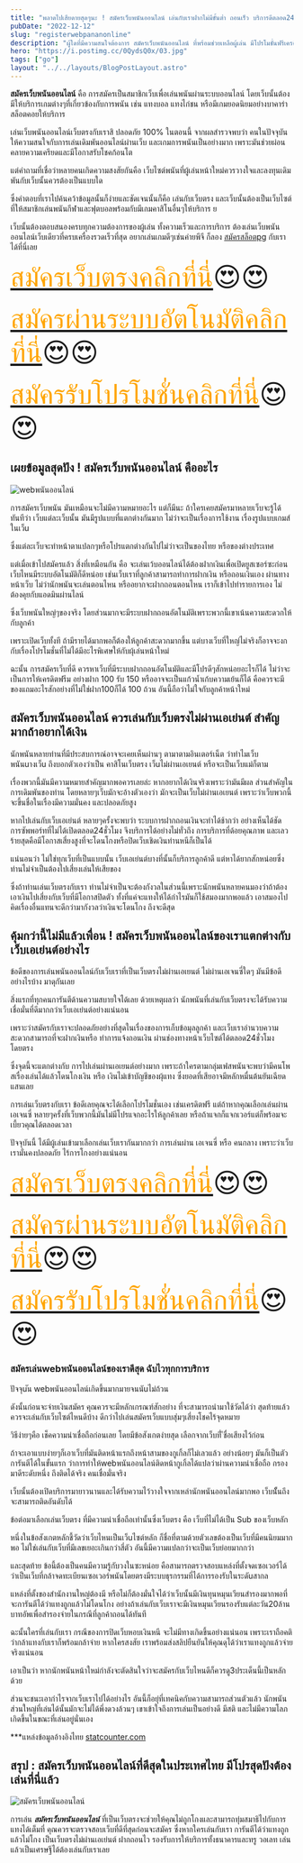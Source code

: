 ```yaml
---
title: "พลาดไปเสียดายสุดๆนะ ! สมัครเว็บพนันออนไลน์ เล่นกับเราฝากไม่มีขั้นต่ำ ถอนเร็ว บริการดีตลอด24ชั่วโมง "
pubDate: "2022-12-12"
slug: "registerwebpananonline"
description: "ผู้ใดที่มีความสนใจต้องการ สมัครเว็บพนันออนไลน์ ที่พร้อมช่วยเหลือผู้เล่น มีโปรโมชั่นฟรีเครดิต แทงถูกไม่มีโกงปิดเว็บ เป็นมิตรพร้อมช่วยดุจครอบครัวต้องที่นี่"
hero: "https://i.postimg.cc/0QydsQ0x/03.jpg"
tags: ["go"]
layout: "../../layouts/BlogPostLayout.astro"
---
```






**สมัครเว็บพนันออนไลน์** คือ การสมัครเป็นสมาชิกเว็บเพื่อเล่นพนันผ่านระบบออนไลน์ โดยเว็บนั้นต้องมีให้บริการเกมต่างๆที่เกี่ยวข้องกับการพนัน เช่น แทงบอล แทงไก่ชน หรือมีเกมยอดนิยมอย่างบาคาร่า สล็อตคอยให้บริการ

เล่นเว็บพนันออนไลน์เว็บตรงกับเราสิ ปลอดภัย 100% ในตอนนี้ จากผลสำรวจพบว่า คนในปัจจุบันให้ความสนใจกับการเล่นเดิมพันออนไลน์ผ่านเว็บ และเกมการพนันเป็นอย่างมาก เพราะมันช่วยผ่อนคลายความเครียดและมีโอกาสรับโชคก้อนโต

แต่คำถามที่เชื่อว่าหลายคนเกิดความสงสัยกันคือ เว็บไซต์พนันที่ผู้เล่นหน้าใหม่ควรวางใจและลงทุนเดิมพันกับเว็บนั้นควรต้องเป็นแบบใด 

ซึ่งคำตอบที่เราไปค้นคว้าข้อมูลนั้นก็ง่ายและชัดเจนนั้นก็คือ เล่นกับเว็บตรง และเว็บนั้นต้องเป็นเว็บไซต์ที่ให้สมาชิกเล่นพนันกีฬาและฟุตบอลพร้อมกับมีเกมคาสิโนอื่นๆให้บริการ ย 

เว็บนั้นต้องตอบสนองครบทุกความต้องการของผู้เล่น ทั้งความเร็วและการบริการ ต้องเล่นเว็บพนันออนไลน์เว็บเดียวที่ครบเครื่องรวดเร็วที่สุด อยากเล่นเกมดีๆเช่นค่ายพีจี ก็ลอง [สมัครสล็อตpg](registerpg) กับเราได้ที่นี่เลย

<font size= "8">[<span style="color:orange">สมัครเว็บตรงคลิกที่นี่</span>](https://nazavip.com/26174/t41626o2r59456244323y2m2l464p4)😍😍</font>

<font size= "8">[<span style="color:orange">สมัครผ่านระบบอัตโนมัติคลิกที่นี่</span>](https://nazavip.com/26174/t41626o2r59456244323y2m2l464p4)😍😍</font>

<font size= "8">[<span style="color:orange">สมัครรับโปรโมชั่นคลิกที่นี</span>่](https://nazavip.com/26174/t41626o2r59456244323y2m2l464p4)😍😍</font>



## เผยข้อมูลสุดปัง ! สมัครเว็บพนันออนไลน์ คืออะไร




![webพนันออนไลน์](https://i.postimg.cc/zXVthdW5/02.jpg)

 การสมัครเว็บพนัน มันเหมือนจะไม่มีความหมายอะไร แต่ก็มีนะ ถ้าใครเคยสมัครมาหลายเว็บจะรู้ได้ทันทีว่า  เว็บแต่ละเว็บนั้น มันมีรูปแบบที่แตกต่างกันมาก ไม่ว่าจะเป็นเรื่องการใช้งาน เรื่องรูปแบบเกมส์ในเว็u

 ซึ่งแต่ละเว็บจะทำหน้าตาแปลกๆหรือโปรแตกต่างกันไปไม่ว่าจะเป็นของไทย หรือของต่างประเทศ

แต่เมื่อเข้าไปสมัครแล้ว สิ่งที่เหมือนกัน คือ จะเล่นเว้บออนไลน์ได้ต้องฝากเงินเพื่อเปิดยูสเซอร์ซะก่อน เว็บไหนมีระบบอัตโนมัติก็ดีหน่อย เช่นเว็บเราที่ลูกค้าสามารถทำการฝากเงิน หรือถอนเงินเอง ผ่านทางหน้าเว็บ ไม่ว่านักพนันจะเล่นตอนไหน หรืออยากจะฝากถอนตอนไหน เราก็เข้าไปทำรายการเอง ไม่ต้องคุยกับแอดมินผ่านไลน์

ซึ่งเว็บพนันใหญ่ๆของจริง โดยส่วนมากจะมีระบบฝากถอนอัตโนมัติเพราะพวกนี้เขาเน้นความสะดวกให้กับลูกค้า

 เพราะเปิดเว็บทั้งที ถ้ามีรายได้มากพอก็ต้องให้ลูกค้าสะดวกมากขึ้น แต่บางเว็บที่ใหญ่ไม่จริงก็อาจจะงกกับเรื่องโปรโมชั่นที่ไม่ได้มีอะไรพิเศษให้กับผุ้เล่นหน้าใหม่

ฉะนั้น การสมัครเว็บที่ดี ควรหาเว็บที่มีระบบฝากถอนอัตโนมัติและมีโปรดีๆสักหน่อยอะไรก็ได้ ไม่ว่าจะเป็นการให้เครดิตฟรีม อย่างฝาก 100 รับ 150  หรืออาจจะเป็นแก้วน้ำเก้บความเย้นก็ได้ คือควรจะมีของแถมอะไรสักอย่างที่ไม่ใช่ฝาก100ก็ได้ 100 ถ้วน อันนี้ถือว่าไม่ใจกับลูกค้าหน้าใหม่

##  สมัครเว็บพนันออนไลน์ ควรเล่นกับเว็บตรงไม่ผ่านเอเย่นต์ สำคัญมากถ้าอยากได้เงิน


นักพนันหลายท่านที่มีประสบการณ์อาจจะเคยเห็นผ่านๆ ตามาตามอินเตอร์เน็ต ว่าทำไมเว็บพนันuางเว็u ถึงบอกตัวเองว่าเป็น คาสิโนเว็บตรง เว็uไม่ผ่านเอเยนต์ หรือจะเป็นเว็บแม่ก็ตาม

 เรื่องพวกนี้มันมีความหมายสำคัญมากพอควรเลยล่ะ หากอยากได้เงินจริงเพราะว่ามันมีผล
ส่วนสำคัญในการเดิมพันของท่าน โดยหลายๆเว็บมักจะอ้างตัวเองว่า
มักจะเป็นเว็บไม่ผ่านเอเยนต์ เพราะว่าเว็บพวกนี้จะขึ้นชื่อในเรื่องมีความมั่นคง และปลอดภัยสูง

หากไปเล่นกับเว็บเอเย่นต์ หลายๆครั้งจะพบว่า ระบบการฝากถอนเงินจะทำได้ช้ากว่า อย่างเห็นได้ชัด การซัพพอร์ทที่ไม่ได้เปิดตลอด24ชั่วโมง  จึงบริการได้อย่างไม่ทั่วถึง การบริการที่ด้อยคุณภาพ และเลวร้ายสุดคือมีโอกาสเสี่ยงสูงที่จะโดนโกงหรือปิดเว็บเชิดเงินท่านหนีก็เป็นได้

 แน่นอนว่า ไม่ใช่ทุกเว็บที่เป็นแบบนั้น เว็บเอเย่นต์บางที่นั้นก็บริการลูกค้าดี แต่หาได้ยากสักหน่อยซึ่งท่านไม่จำเป็นต้องไปเสี่ยงเล่นให้เสียของ

ซึ่งถ้าท่านเล่นเว็บตรงกับเรา ท่านไม่จำเป็นจะต้องกังวลในส่วนนี้เพราะนักพนันหลายคนมองว่าถ้าต้องเอาเงินไปเสี่ยงกับเว็บที่มีโอกาสปิดตัว ทั้งที่แค่จะแทงให้ได้กำไรมันก็ใช้สมองมากพอแล้ว เอาสมองไปคิดเรื่องอื่นแทนจะดีกว่ามากังวลว่าเงินจะโดนโกง ถึงจะดีสุด

## คุ้มกว่านี้ไม่มีแล้วเพื่อน ! สมัครเว็บพนันออนไลน์ของเราแตกต่างกับเว็บเอเย่นต์อย่างไร


ข้อดีของการเล่นพนันออนไลน์กับเว็บเราที่เป็นเว็บตรงไม่ผ่านเอเยนต์ ไม่ผ่านเอเจนซี่ใดๆ มันมีข้อดีอย่างไรบ้าง มาดุกันเลย

 สิ่งแรกที่ทุกคนการันตีด้านความสบายใจได้เลย ด้วยเหตุผลว่า นักพนันที่เล่นกับเว็บตรงจะได้รับความเชื่อมั่นที่ดีมากกว่าเว็บเอเย่นต์อย่างแน่นอน

เพราะว่าสมัครกับเราจะปลอดภัยอย่างที่สุดในเรื่องของการเก็บข้อมุลลูกค้า และเว็บเราอำนวบความสะดวกสามารถที่จะฝากเงินหรือ ทำการแจ้งถอนเงิน ผ่านช่องทางหน้าเว็บไซต์ได้ตลอด24ชั่วโมงโดยตรง 

ซึ่งจุดนี้จะแตกต่างกับ การไปเล่นผ่านเอเยนต์อย่างมาก เพราะถ้าใครตามกลุ่มเฟสพนันจะพบว่ามีคนโพสเรื่องเล่นได้แล้วโดนโกงเงิน หรือ เงินไม่เข้าบัญชีของผุ้แทง ซึ่งยอดที่เสียอาจมีหลักหมื่นต้นยันเฉียดแสนเลย

การเล่นเว็บตรงกับเรา ข้อดีเลยคุณจะได้เลือกโปรโมชั่นเอง เช่นเครดิตฟรี แต่ถ้าหากคุณเลือกเล่นผ่านเอเจนซี่ หลายๆครั้งที่เว็บพวกนี้มันไม่มีโปรแจกอะไรให้ลูกค้าเลย หรือถ้าแจกก็แจกเวอร์แต่ก็พร้อมจะเบี้ยวคุณได้ตลอดเวลา

ปัจจุบันนี้ ได้มีผู้เล่นเข้ามาเลือกเล่นเว็บเรากันมากกว่า การเล่นผ่าน เอเจนซี่ หรือ คนกลาง เพราะว่าเว็บเรามั่นคงปลอดภัย ไร้การโกงอย่างแน่นอน

<font size= "8">[<span style="color:orange">สมัครเว็บตรงคลิกที่นี่</span>](https://nazavip.com/26174/t41626o2r59456244323y2m2l464p4)😍😍</font>

<font size= "8">[<span style="color:orange">สมัครผ่านระบบอัตโนมัติคลิกที่นี่</span>](https://nazavip.com/26174/t41626o2r59456244323y2m2l464p4)😍😍</font>

<font size= "8">[<span style="color:orange">สมัครรับโปรโมชั่นคลิกที่นี</span>่](https://nazavip.com/26174/t41626o2r59456244323y2m2l464p4)😍😍</font>

### สมัครเล่นwebพนันออนไลน์ของเราดีสุด ฉับไวทุกการบริการ


 ปัจจุuัน webพนันออนไลน์เกิดขึ้นมากมายจนนัuไม่ถ้วน  

ดังนั้นก่อนจะจ่ายเงินสมัคร คุณควรจะมีหลักเกรณฑ์สักอย่าง ที่จะสามารถนำมาใช้วัดได้ว่า สุดท้ายแล้วควรจะเล่นกับเว็บไซต์ไหนดีบ้าง ดีกว่าไปเล่นสมัครเว็บแบบสุ่มๆเสี่ยงโชคไร้จุดหมาย

วิธีง่ายๆคือ เช็คความน่าเชื่อถือก่อนเลย โดยมีข้อสังเกตง่ายสุด เลือกจากเว็บที่ ีชื่อเสียงไว้ก่อน

 ถ้าจะเอาแบบง่ายๆก็เอาเว็บที่มันติดหน้าแรกถึงหน้าสามของกูเกิ้ลก็ไม่เลวแล้ว  อย่างน้อยๆ มันก็เป็นตัวการันตีได้ในขั้นแรก ว่าการทำให้webพนันออนไลน์ติดหน้ากูเกิ้ลได้แปลว่าผ่านความน่าเชื่อถือ กรองมาดีระดับหนึ่ง ถึงติดได้จริง คนเชื่อมั่นจริง

เว็บนั้นต้องเปิดบริการมายาวนานและได้รับความไว้วางใจจากเหล่านักพนันออนไลน์มากพอ เว็บนัั้นถึงจะสามารถติดอันดับได้

ข้อต่อมาเลือกเล่นเว็บตรง ที่มีความน่าเชื่อถือเท่านั้นซึ่งเว็บตรง คือ เว็บที่ไม่ได้เป็น Sub ของเว็บหลัก 

หนึ่งในข้อสังเกตหลักชี้วัดว่าเว็บไหนเป็นเว็uไซต์หลัก ก็ชื่อที่ตามด้วยตัวเลขต้องเป็นเว็บที่มีคนนิยมมากพอ ไม่ใช่เล่นกับเว็บที่มีเลขเยอะเกินกว่าสี่ตัว อันนี้มีความแปลกว่าจะเป็นเว็บย่อยมากกว่า


และสุดท้าย ข้อนี้ต้องเป็นคนมีความรู้กับวงในซะหน่อย คือสามารถตรวจสอบแหล่งที่ตั้งจดเซอเวอร์ได้ ว่าเป็นเว็บที่กล้าจดทะเบียนเซอเวอร์พนันโดยตรงมีระบบธุรกรรมที่ได้การรองรับในระดัuสากล

แหล่งที่ตั้งของสำนักงานใหญ่ต้องมี หรือไม่ก็ต้องมั่นใจได้ว่าเว็บนั้นมีเงินทุนหมุนเวียนสำรองมากพอที่จะการันตีได้ว่าแทงถูกแล้วไม่โดนโกง อย่างถ้าเล่นกับเว็บเราจะมีเงินหมุนเวียนรองรับแต่ละวัน20ล้านบาทอัพเพื่อสำรองจ่ายในกรณีที่ลูกค้าถอนได้ทันที

ฉะนั้นใครที่เล่นกับเรา กรณีของการปิดเว็บหอบเงินหนี จะไม่มีทางเกิดขึ้นอย่างแน่นอน เพราะเราถือคติว่ากล้าแทงกับเราก็พร้อมกล้าจ่าย หากใครสงสัย เราพร้อมส่งสลิปยืนยันให้คุณดุได้ว่าเราแทงถูกแล้วจ่ายจริงแน่นอน

เอาเป็นว่า หากนักพนันหน้าใหม่กำลังจะตัดสินใจว่าจะสมัครกับเว็บไหนดีก็ควรดู3ประเด็นนี้เป็นหลักด้วย

ส่วนจะชนะเอากำไรจากเว็บเราไปได้อย่างไร อันนี้ก็อยุ่ที่เทคนิคกับความสามารถส่วนตัวแล้ว นักพนันส่วนใหญ่ที่เล่นได้นั้นมักจะไม่ได้พึ่งดวงล้วนๆ เขาเข้าใจถึงการเล่นเป็นอย่างดี มีสติ และไม่มีความโลภเกิดขึ้นในขณะที่เล่นอยู่นั่นเอง

 



***แหล่งข้อมูลอ้างอิงไทย  [statcounter.com](https://statcounter.com/)






## สรุป : สมัครเว็บพนันออนไลน์ที่ดีสุดในประเทศไทย มีโปรสุดปังต้องเล่นที่นี่แล้ว

![สมัครเว็บพนันออนไลน์](https://i.postimg.cc/BvDRKmrt/01.jpg)

การเล่น ***สมัครเว็บพนันออนไลน์*** ที่เป็นเว็บตรงจะช่วยให้คุณไม่ถูกโกงและสามารถทุ่มสมาธิไปกับการแทงได้เต็มที่ คุณควรจะตรวจสอบเว็บที่ดีที่สุดก่อนจะสมัคร ซึ่งหากใครเล่นกับเรา การันตีได้ว่าแทงถูกแล้วไม่โกง เป็นเว็บตรงไม่ผ่านเอเย่นต์ ฝากถอนไว รองรับการให้บริการทั้งธนาคารและทรู วอเลท เล่นแล้วเป็นเศรษฐีได้ต้องเล่นกับเราเลย

